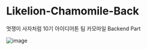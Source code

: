 # Likelion-Chamomile-Back

멋쟁이 사자처럼 10기 아이디어톤
팀 카모마일 Backend Part

![image](https://user-images.githubusercontent.com/81146131/176624534-cbcda4b5-f548-42eb-b5d7-21bdd7f83965.png)
